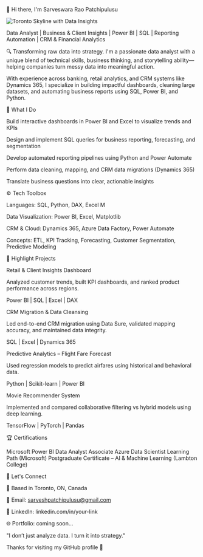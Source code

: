 👋 Hi there, I'm Sarveswara Rao Patchipulusu

![Toronto Skyline with Data Insights](https://github.com/sarveswar-py/sarveswar-py/blob/main/Toronto%20Skyline%20with%20Data%20Insights.png?raw=true)


Data Analyst | Business & Client Insights | Power BI | SQL | Reporting Automation | CRM & Financial Analytics

🔍 Transforming raw data into strategy. I'm a passionate data analyst with a unique blend of technical skills, business thinking, and storytelling ability—helping companies turn messy data into meaningful action.

With experience across banking, retail analytics, and CRM systems like Dynamics 365, I specialize in building impactful dashboards, cleaning large datasets, and automating business reports using SQL, Power BI, and Python.

💼 What I Do

Build interactive dashboards in Power BI and Excel to visualize trends and KPIs

Design and implement SQL queries for business reporting, forecasting, and segmentation

Develop automated reporting pipelines using Python and Power Automate

Perform data cleaning, mapping, and CRM data migrations (Dynamics 365)

Translate business questions into clear, actionable insights

⚙️ Tech Toolbox

Languages: SQL, Python, DAX, Excel M

Data Visualization: Power BI, Excel, Matplotlib

CRM & Cloud: Dynamics 365, Azure Data Factory, Power Automate

Concepts: ETL, KPI Tracking, Forecasting, Customer Segmentation, Predictive Modeling

📌 Highlight Projects

Retail & Client Insights Dashboard

Analyzed customer trends, built KPI dashboards, and ranked product performance across regions.

Power BI | SQL | Excel | DAX

CRM Migration & Data Cleansing

Led end-to-end CRM migration using Data Sure, validated mapping accuracy, and maintained data integrity.

SQL | Excel | Dynamics 365

Predictive Analytics – Flight Fare Forecast

Used regression models to predict airfares using historical and behavioral data.

Python | Scikit-learn | Power BI

Movie Recommender System

Implemented and compared collaborative filtering vs hybrid models using deep learning.

TensorFlow | PyTorch | Pandas

🏆 Certifications

Microsoft Power BI Data Analyst Associate
Azure Data Scientist Learning Path (Microsoft)
Postgraduate Certificate – AI & Machine Learning (Lambton College)

🤝 Let's Connect

📍 Based in Toronto, ON, Canada

📧 Email: sarveshpatchipulusu@gmail.com

🔗 LinkedIn: linkedin.com/in/your-link

🌐 Portfolio: coming soon...

"I don’t just analyze data. I turn it into strategy."

Thanks for visiting my GitHub profile 🙌
